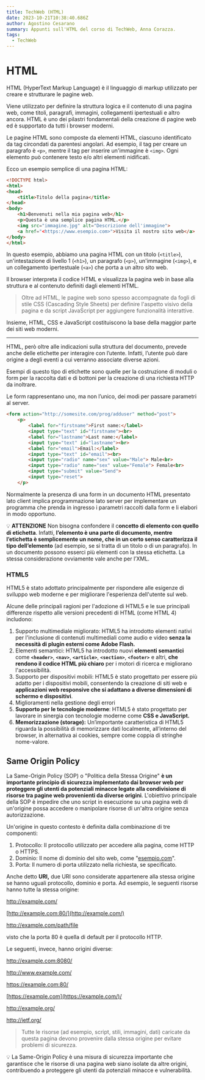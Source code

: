 ```yaml
---
title: TechWeb (HTML)
date: 2023-10-21T10:38:40.686Z
author: Agostino Cesarano
summary: Appunti sull'HTML del corso di TechWeb, Anna Corazza.
tags:
  - TechWeb
---
```

# HTML

HTML (HyperText Markup Language) è il linguaggio di markup utilizzato per creare e strutturare le pagine web.

Viene utilizzato per definire la struttura logica e il contenuto di una pagina web, come titoli, paragrafi, immagini, collegamenti ipertestuali e altro ancora. HTML è uno dei pilastri fondamentali della creazione di pagine web ed è supportato da tutti i browser moderni.

Le pagine HTML sono composte da elementi HTML, ciascuno identificato da tag circondati da parentesi angolari. Ad esempio, il tag per creare un paragrafo è `<p>`, mentre il tag per inserire un'immagine è `<img>`. Ogni elemento può contenere testo e/o altri elementi nidificati.

Ecco un esempio semplice di una pagina HTML:

```html
<!DOCTYPE html>
<html>
<head>
    <title>Titolo della pagina</title>
</head>
<body>
    <h1>Benvenuti nella mia pagina web</h1>
    <p>Questa è una semplice pagina HTML.</p>
    <img src="immagine.jpg" alt="Descrizione dell'immagine">
    <a href="<https://www.esempio.com>">Visita il nostro sito web</a>
</body>
</html>
```

In questo esempio, abbiamo una pagina HTML con un titolo (`<title>`), un'intestazione di livello 1 (`<h1>`), un paragrafo (`<p>`), un'immagine (`<img>`), e un collegamento ipertestuale (`<a>`) che porta a un altro sito web.

Il browser interpreta il codice HTML e visualizza la pagina web in base alla struttura e al contenuto definiti dagli elementi HTML.

> Oltre ad HTML, le pagine web sono spesso accompagnate da fogli di stile CSS (Cascading Style Sheets) per definire l'aspetto visivo della pagina e da script JavaScript per aggiungere funzionalità interattive.

Insieme, HTML, CSS e JavaScript costituiscono la base della maggior parte dei siti web moderni.

- - -

HTML, però oltre alle indicazioni sulla struttura del documento, prevede anche delle etichette per interagire con l’utente. Infatti, l’utente può dare origine a degli eventi a cui verranno associate diverse azioni.

Esempi di questo tipo di etichette sono quelle per la costruzione di moduli o form
per la raccolta dati e di bottoni per la creazione di una richiesta HTTP da inoltrare.

Le form rappresentano uno, ma non l’unico, dei modi per passare parametri al server.

```html
<form action="http://somesite.com/prog/adduser" method="post">
    <p>
        <label for="firstname">First name:</label>
        <input type="text" id="firstname"><br>
        <label for="lastname">Last name:</label>
        <input type="text" id="lastname"><br>
        <label for="email">Email:</label>
        <input type="text" id="email"><br>
        <input type="radio" name="sex" value="Male"> Male<br>
        <input type="radio" name="sex" value="Female"> Female<br>
        <input type="submit" value="Send"> 
        <input type="reset">
    </p>
```

Normalmente la presenza di una form in un documento HTML presentato lato client implica programmazione lato server per implementare un programma che prenda in ingresso i parametri raccolti dalla form e li elabori in modo opportuno.


💡 **ATTENZIONE** Non bisogna confondere il c**oncetto di elemento con quello di etichetta**. Infatti, **l’elemento è una parte di documento, mentre l’etichetta è semplicemente un nome, che in un certo senso caratterizza il tipo dell’elemento** (ad esempio, se si tratta di un titolo o di un paragrafo). In un documento possono esserci più elementi con la stessa etichetta. La stessa considerazione ovviamente vale anche per l’XML.

### HTML5

HTML5 è stato adottato principalmente per rispondere alle esigenze di sviluppo web moderne e per migliorare l'esperienza dell'utente sul web.

Alcune delle principali ragioni per l'adozione di HTML5 e le sue principali differenze rispetto alle versioni precedenti di HTML (come HTML 4) includono:

1. Supporto multimediale migliorato: HTML5 ha introdotto elementi nativi per l'inclusione di contenuti multimediali come audio e video **senza la necessità di plugin esterni come Adobe Flash.**
2. Elementi semantici: HTML5 ha introdotto nuovi **elementi semantici** come **`<header>`**, **`<nav>`**, **`<article>`**, **`<section>`**, **`<footer>`** e altri, **che rendono il codice HTML più chiaro** per i motori di ricerca e migliorano l'accessibilità.
3. Supporto per dispositivi mobili: HTML5 è stato progettato per essere più adatto per i dispositivi mobili, consentendo la creazione di siti web e **applicazioni web responsive che si adattano a diverse dimensioni di schermo e dispositivi**.
4. Miglioramenti nella gestione degli errori
5. **Supporto per le tecnologie moderne**: HTML5 è stato progettato per lavorare in sinergia con tecnologie moderne come **CSS e JavaScript.**
6. **Memorizzazione (storage):**
   Un’importante caratteristica di HTML5 riguarda la possibilità di memorizzare dati localmente, all’interno del browser, in alternativa ai cookies, sempre come coppia di stringhe nome-valore.

## Same Origin Policy

La Same-Origin Policy (SOP) o "Politica della Stessa Origine" **è un importante principio di sicurezza implementato dai browser web per proteggere gli utenti da potenziali minacce legate alla condivisione di risorse tra pagine web provenienti da diverse origini**. L'obiettivo principale della SOP è impedire che uno script in esecuzione su una pagina web di un'origine possa accedere o manipolare risorse di un'altra origine senza autorizzazione.

Un'origine in questo contesto è definita dalla combinazione di tre componenti:

1. Protocollo: Il protocollo utilizzato per accedere alla pagina, come HTTP o HTTPS.
2. Dominio: Il nome di dominio del sito web, come "[esempio.com](http://esempio.com/)".
3. Porta: Il numero di porta utilizzato nella richiesta, se specificato.

Anche detto **URI,** due URI sono considerate appartenere alla stessa origine se hanno uguali protocollo, dominio e porta.
Ad esempio, le seguenti risorse hanno tutte la stessa origine:[](http://example.com/)

<http://example.com/>

[http://example.com:80/](http://example.com/)

<http://example.com/path/file>

visto che la porta 80 è quella di default per il protocollo HTTP.

Le seguenti, invece, hanno origini
diverse:

<http://example.com:8080/>

<http://www.example.com/>

<https://example.com:80/>

[https://example.com](https://example.com/)/

<http://example.org/>

<http://ietf.org/>

> Tutte le risorse (ad esempio, script, stili, immagini, dati) caricate da questa pagina devono provenire dalla stessa origine per evitare problemi di sicurezza.


💡 La Same-Origin Policy è una misura di sicurezza importante che garantisce che le risorse di una pagina web siano isolate da altre origini, contribuendo a proteggere gli utenti da potenziali minacce e vulnerabilità.